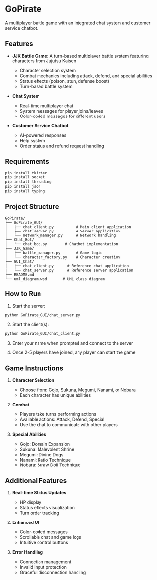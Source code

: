 # GoPirate

A multiplayer battle game with an integrated chat system and customer service chatbot.

## Features

- **JJK Battle Game**: A turn-based multiplayer battle system featuring characters from Jujutsu Kaisen
  - Character selection system
  - Combat mechanics including attack, defend, and special abilities
  - Status effects (poison, stun, defense boost)
  - Turn-based battle system

- **Chat System**
  - Real-time multiplayer chat
  - System messages for player joins/leaves
  - Color-coded messages for different users

- **Customer Service Chatbot**
  - AI-powered responses
  - Help system
  - Order status and refund request handling

## Requirements

```bash
pip install tkinter
pip install socket
pip install threading
pip install json
pip install typing
```

## Project Structure

```
GoPirate/
├── GoPirate_GUI/
│   ├── chat_client.py          # Main client application
│   ├── chat_server.py          # Server application
│   └── network_manager.py      # Network handling
├── Chat_Bot/
│   └── chat_bot.py        # Chatbot implementation
├── JJK_Game/
│   ├── battle_manager.py       # Game logic
│   └── character_factory.py    # Character creation
├── GUI_Chat/
|   ├── chat_client.py      # Reference chat application
|   └── chat_server.py      # Reference server application
├── README.md
└── uml_diagram.wsd       # UML class diagram
```

## How to Run

1. Start the server:
```bash
python GoPirate_GUI/chat_server.py
```

2. Start the client(s):
```bash
python GoPirate_GUI/chat_client.py
```

3. Enter your name when prompted and connect to the server

4. Once 2-5 players have joined, any player can start the game

## Game Instructions

1. **Character Selection**
   - Choose from: Gojo, Sukuna, Megumi, Nanami, or Nobara
   - Each character has unique abilities

2. **Combat**
   - Players take turns performing actions
   - Available actions: Attack, Defend, Special
   - Use the chat to communicate with other players

3. **Special Abilities**
   - Gojo: Domain Expansion
   - Sukuna: Malevolent Shrine
   - Megumi: Divine Dogs
   - Nanami: Ratio Technique
   - Nobara: Straw Doll Technique

## Additional Features

1. **Real-time Status Updates**
   - HP display
   - Status effects visualization
   - Turn order tracking

2. **Enhanced UI**
   - Color-coded messages
   - Scrollable chat and game logs
   - Intuitive control buttons

3. **Error Handling**
   - Connection management
   - Invalid input protection
   - Graceful disconnection handling